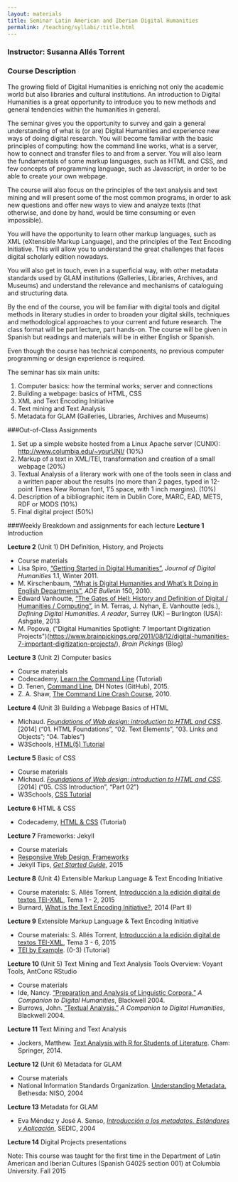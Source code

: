 ```yaml
---
layout: materials
title: Seminar Latin American and Iberian Digital Humanities
permalink: /teaching/syllabi/:title.html
---
```


### Instructor: Susanna Allés Torrent

### Course Description

The growing field of Digital Humanities is enriching not only the academic world but also libraries and cultural institutions. An introduction to Digital Humanities is a great opportunity to introduce you to new methods and general tendencies within the humanities in general. 

The seminar gives you the opportunity to survey and gain a general understanding of what is (or are) Digital Humanities and experience new ways of doing digital research. You will become familiar with the basic principles of computing: how the command line works, what is a server, how to connect and transfer files to and from a server. You will also learn the fundamentals of some markup languages, such as HTML and CSS, and few concepts of programming language, such as Javascript, in order to be able to create your own webpage. 

The course will also focus on the principles of the text analysis and text mining and will present some of the most common programs, in order to ask new questions and offer new ways to view and analyze texts (that otherwise, and done by hand, would be time consuming or even impossible).

You will have the opportunity to learn other markup languages, such as XML (eXtensible Markup Language), and the principles of the Text Encoding Initiative. This will allow you to understand the great challenges that faces digital scholarly edition nowadays. 

You will also get in touch, even in a superficial way, with other metadata standards used by GLAM institutions (Galleries, Libraries, Archives, and Museums) and understand the relevance and mechanisms of cataloguing and structuring data.

By the end of the course, you will be familiar with digital tools and digital methods in literary studies in order to broaden your digital skills, techniques and methodological approaches to your current and future research. The class format will be part lecture, part hands-on. The course will be given in Spanish but readings and materials will be in either English or Spanish.

Even though the course has technical components, no previous computer programming or design experience is required. 

The seminar has six main units: 

1. Computer basics: how the terminal works; server and connections
2. Building a webpage: basics of HTML, CSS
3. XML and Text Encoding Initiative
4. Text mining and Text Analysis 
5. Metadata for GLAM (Galleries, Libraries, Archives and Museums)

###Out-of-Class Assignments
1. Set up a simple website hosted from a Linux Apache server (CUNIX): http://www.columbia.edu/~yourUNI/ (10%)
2. Markup of a text in XML/TEI, transformation and creation of a small webpage (20%)
3. Textual Analysis of a literary work with one of the tools seen in class and a written paper about the results (no more than 2 pages, typed in 12-point Times New Roman font, 1’5 space, with 1 inch margins). (10%)
4. Description of a bibliographic item in Dublin Core, MARC, EAD, METS, RDF or MODS (10%)
4. Final digital project (50%)

###Weekly Breakdown and assignments for each lecture
**Lecture 1** Introduction

**Lecture 2** (Unit 1) DH Definition, History, and Projects
>
- Course materials
- Lisa Spiro, [“Getting Started in Digital Humanities”](http://journalofdigitalhumanities.org/1-1/getting-started-in-digital-humanities-by-lisa-spiro/), *Journal of Digital Humanities* 1.1, Winter 2011. 
- M. Kirschenbaum, [“What is Digital Humanities and What’s It Doing in English Departments”](https://mkirschenbaum.files.wordpress.com/2011/01/kirschenbaum_ade150.pdf), *ADE Bulletin* 150, 2010.
- Edward Vanhoutte, [“The Gates of Hell: History and Definition of Digital / Humanities / Computing”](http://blogs.ucl.ac.uk/definingdh/files/2013/10/Chapter-6_EV.pdf), in M. Terras, J. Nyhan, E. Vanhoutte (eds.), *Defining Digital Humanities. A reader*, Surrey (UK) – Burlington (USA): Ashgate, 2013
- M. Popova, ("Digital Humanities Spotlight: 7 Important Digitization Projects")(https://www.brainpickings.org/2011/08/12/digital-humanities-7-important-digitization-projects/), *Brain Pickings* (Blog)

**Lecture 3** (Unit 2) Computer basics
> 
- Course materials
- Codecademy, [Learn the Command Line](https://www.codecademy.com/learn/learn-the-command-line) (Tutorial)
- D. Tenen, [Command Line](https://github.com/xpmethod/dhnotes/blob/master/command-line/000-cli.md), DH Notes (GitHub), 2015. 
- Z. A. Shaw, [The Command Line Crash Course](http://cli.learncodethehardway.org/book/), 2010. 

**Lecture 4** (Unit 3) Building a Webpage
Basics of HTML
>
- Michaud. *[Foundations of Web design: introduction to HTML and CSS](http://proquest.safaribooksonline.com.ezproxy.cul.columbia.edu/9780133408270)*. [2014] (“01. HTML Foundations”, “02. Text Elements”, “03. Links and Objects”; “04. Tables”)
- W3Schools, [HTML(5) Tutorial](http://www.w3schools.com/html/default.asp)

**Lecture 5**
Basic of CSS
>
- Course materials
- Michaud. [*Foundations of Web design: introduction to HTML and CSS*](http://proquest.safaribooksonline.com.ezproxy.cul.columbia.edu/9780133408270). [2014] (“05. CSS Introduction”, “Part 02”)
- W3Schools, [CSS Tutorial](http://www.w3schools.com/css/default.asp)

**Lecture 6**
HTML & CSS
- Codecademy, [HTML & CSS](https://www.codecademy.com/es/tracks/html-css-traduccion-al-espanol-america-latina-clone) (Tutorial)

**Lecture 7** 
Frameworks: Jekyll 
> 
- Course materials
- [Responsive Web Design, Frameworks](http://www.w3schools.com/css/css_rwd_frameworks.asp)
- Jekyll Tips, [*Get Started Guide*](http://jekyll.tips/), 2015

**Lecture 8** (Unit 4) Extensible Markup Language & Text Encoding Initiative
>
- Course materials: S. Allés Torrent, [Introducción a la edición digital de textos TEI-XML](http://susannalles.github.io/Web-TEI/1.1.html), Tema 1 - 2, 2015
- Burnard, [What is the Text Encoding Initiative?](http://books.openedition.org/oep/679?lang=en), 2014 (Part II)


**Lecture 9** Extensible Markup Language & Text Encoding Initiative
>
- Course materials: S. Allés Torrent, [Introducción a la edición digital de textos TEI-XML](http://susannalles.github.io/Web-TEI/1.1.html), Tema 3 - 6, 2015
- [TEI by Example](http://www.teibyexample.org). (0-3) (Tutorial)

**Lecture 10** (Unit 5) Text Mining and Text Analysis
Tools Overview: Voyant Tools, AntConc RStudio
> 
- Course materials
- Ide, Nancy. [“Preparation and Analysis of Linguistic Corpora.”](http://digitalhumanities.org:3030/companion/view?docId=blackwell/9781405103213/9781405103213.xml&chunk.id=ss1-4-2&toc.depth=1&toc.id=ss1-4-2&brand=9781405103213_brand) *A Companion to Digital Humanities*, Blackwell 2004. 
- Burrows, John. [“Textual Analysis.”](http://www.digitalhumanities.org/companion/view?docId=blackwell/9781405103213/9781405103213.xml&chunk.id=ss1-4-4&toc.depth=1&toc.id=ss1-4-4&brand=default) *A Companion to Digital Humanities*, Blackwell 2004.

**Lecture 11** Text Mining and Text Analysis
>
- Jockers, Matthew. [Text Analysis with R for Students of Literature](http://link.springer.com/book/10.1007%2F978-3-319-03164-4). Cham: Springer, 2014.

**Lecture 12** (Unit 6) Metadata for GLAM
>
- Course materials 
- National Information Standards Organization. [Understanding Metadata.](http://www.niso.org/publications/press/UnderstandingMetadata.pdf) Bethesda: NISO, 2004 

**Lecture 13** Metadata for GLAM
>
- Eva Méndez y José A. Senso, [*Introducción a los metadatos. Estándares y Aplicación*](http://www.sedic.es/autoformacion/metadatos/tema1.htm), SEDIC, 2004 

**Lecture 14** Digital Projects presentations



Note: This course was taught for the first time in the Department of Latin American and Iberian Cultures (Spanish G4025 section 001) at Columbia University. 
Fall 2015

